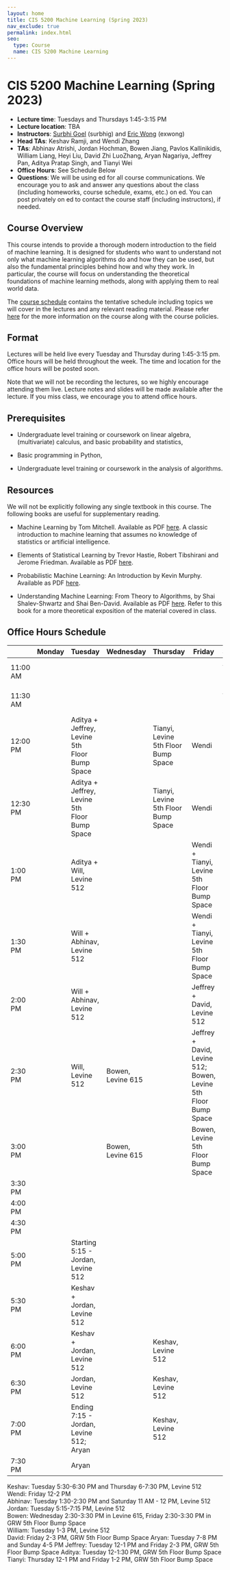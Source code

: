 ```yaml
---
layout: home
title: CIS 5200 Machine Learning (Spring 2023)
nav_exclude: true
permalink: index.html
seo:
  type: Course
  name: CIS 5200 Machine Learning
---
```


# CIS 5200 Machine Learning (Spring 2023)

- **Lecture time**: Tuesdays and Thursdays 1:45-3:15 PM
- **Lecture location**: TBA
- **Instructors**: [Surbhi Goel](https://www.surbhigoel.com) (surbhig) and [Eric Wong](https://www.cis.upenn.edu/~exwong/) (exwong)
- **Head TAs**: Keshav Ramji, and Wendi Zhang
- **TAs**: Abhinav Atrishi, Jordan Hochman, Bowen Jiang, Pavlos Kallinikidis, William Liang, Heyi Liu, David Zhi LuoZhang, Aryan Nagariya, Jeffrey Pan, Aditya Pratap Singh, and Tianyi Wei
- **Office Hours**: See Schedule Below
- **Questions**: We will be using ed for all course communications. We encourage you to ask and answer any questions about the class (including homeworks, course schedule, exams, etc.) on ed. You can post privately on ed to contact the course staff (including instructors), if needed.


## Course Overview

This course intends to provide a thorough modern introduction to the field of machine learning. It is designed for students who want to understand not only what machine learning algorithms do and how they can be used, but also the fundamental principles behind how and why they work. In particular, the course will focus on understanding the theoretical foundations of machine learning methods, along with applying them to real world data.

The [course schedule](calendar.md) contains the tentative schedule including topics we will cover in the lectures and any relevant reading material. Please refer [here](about.md) for the more information on the course along with the course policies.

## Format

Lectures will be held live every Tuesday and Thursday during 1:45-3:15 pm. Office hours will be held throughout the week. The time and location for the office hours will be posted soon.

Note that we will not be recording the lectures, so we highly encourage attending them live. Lecture notes and slides will be made available after the lecture. If you miss class, we encourage you to attend office hours.

## Prerequisites

- Undergraduate level training or coursework on linear algebra, (multivariate) calculus, and basic probability and statistics,

- Basic programming in Python,

- Undergraduate level training or coursework in the analysis of algorithms.


## Resources 

We will not be explicitly following any single textbook in this course. The following books are useful for supplementary reading.

- Machine Learning by Tom Mitchell. Available as PDF [here](http://www.cs.cmu.edu/~tom/mlbook.html). A classic introduction to machine learning that assumes no knowledge of statistics or artificial intelligence. 

- Elements of Statistical Learning by Trevor Hastie, Robert Tibshirani and Jerome Friedman. Available as PDF [here](https://hastie.su.domains/Papers/ESLII.pdf]).

- Probabilistic Machine Learning: An Introduction by Kevin Murphy. Available as PDF [here](https://probml.github.io/pml-book/book1.html).

- Understanding Machine Learning: From Theory to Algorithms, by Shai Shalev-Shwartz and Shai Ben-David. Available as PDF [here](https://www.cs.huji.ac.il/~shais/UnderstandingMachineLearning/understanding-machine-learning-theory-algorithms.pdf). Refer to this book for a more theoretical exposition of the material covered in class.

## Office Hours Schedule

|  | Monday | Tuesday | Wednesday | Thursday | Friday | Saturday | Sunday |
| ------------ | ------------- | ------------- | ------------- | ------------- | ------------- | ------------- | ------------- | 
| 11:00 AM  |   |   |   |   |   | Abhinav, Levine 512  |   |
| 11:30 AM  |   |   |   |  |   | Abhinav, Levine 512 |   |
| 12:00 PM  |   | Aditya + Jeffrey, Levine 5th Floor Bump Space |   | Tianyi, Levine 5th Floor Bump Space | Wendi  |   |   |
| 12:30 PM  |   | Aditya + Jeffrey, Levine 5th Floor Bump Space |   | Tianyi, Levine 5th Floor Bump Space | Wendi  |  |   |
| 1:00 PM  |    | Aditya + Will, Levine 512 |   |  | Wendi + Tianyi, Levine 5th Floor Bump Space |   |  |
| 1:30 PM  |    | Will + Abhinav, Levine 512  |   |   | Wendi + Tianyi, Levine 5th Floor Bump Space |   |   |
| 2:00 PM  |    | Will + Abhinav, Levine 512  |   |   | Jeffrey + David, Levine 512 |   |   |
| 2:30 PM  |    | Will, Levine 512  | Bowen, Levine 615  |   | Jeffrey + David, Levine 512; Bowen, Levine 5th Floor Bump Space |   |   |
| 3:00 PM  |    |   | Bowen, Levine 615  |   |  Bowen, Levine 5th Floor Bump Space |  |   |
| 3:30 PM  |    |   |   |   |   |  |   |
| 4:00 PM  |    |   |   |   |   |   | Aryan  |
| 4:30 PM  |    |   |   |   |   |   | Aryan  |
| 5:00 PM  |    | Starting 5:15 - Jordan, Levine 512  |  |   |   |  |   |
| 5:30 PM  |    | Keshav + Jordan, Levine 512  |  |   |   |  |   |
| 6:00 PM  |    | Keshav + Jordan, Levine 512  |   | Keshav, Levine 512  |   |   |   |
| 6:30 PM  |    | Jordan, Levine 512  |   | Keshav, Levine 512  |   |   |
| 7:00 PM  |    | Ending 7:15 - Jordan, Levine 512; Aryan  |   | Keshav, Levine 512  |   |   |   |
| 7:30 PM  |    | Aryan |  |   |   |  |   |   


Keshav: Tuesday 5:30-6:30 PM and Thursday 6-7:30 PM, Levine 512   
Wendi: Friday 12-2 PM       
Abhinav: Tuesday 1:30-2:30 PM and Saturday 11 AM - 12 PM, Levine 512   
Jordan: Tuesday 5:15-7:15 PM, Levine 512   
Bowen: Wednesday 2:30-3:30 PM in Levine 615, Friday 2:30-3:30 PM in GRW 5th Floor Bump Space   
William: Tuesday 1-3 PM, Levine 512   
David: Friday 2-3 PM, GRW 5th Floor Bump Space
Aryan: Tuesday 7-8 PM and Sunday 4-5 PM
Jeffrey: Tuesday 12-1 PM and Friday 2-3 PM, GRW 5th Floor Bump Space
Aditya: Tuesday 12-1:30 PM, GRW 5th Floor Bump Space   
Tianyi: Thursday 12-1 PM and Friday 1-2 PM, GRW 5th Floor Bump Space   

